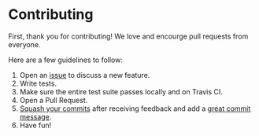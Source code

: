 # Contributing

First, thank you for contributing! We love and encourge pull requests from everyone.

Here are a few guidelines to follow:

1. Open an [issue][issues] to discuss a new feature.
1. Write tests.
1. Make sure the entire test suite passes locally and on Travis CI.
1. Open a Pull Request.
1. [Squash your commits][squash] after receiving feedback and add a [great commit message][message].
1. Have fun!

[issues]: https://github.com/go-kit/kit/issues
[squash]: http://gitready.com/advanced/2009/02/10/squashing-commits-with-rebase.html
[message]: https://github.com/go-kit/kit/issues
